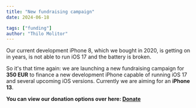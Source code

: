 ```yaml
---
title: "New fundraising campaign"
date: 2024-06-18

tags: ["funding"]
author: "Thilo Molitor"
---
```


Our current development iPhone 8, which we bought in 2020, is getting on in years, is not able to run iOS 17 and the battery is broken.

So it's that time again: we are launching a new fundraising campaign for **350 EUR** to finance a new development iPhone capable of running iOS 17 and several upcoming iOS versions.
Currently we are aiming for an **iPhone 13**.

**You can view our donation options over here: [Donate](https://monal-im.org/support/#donate)**
